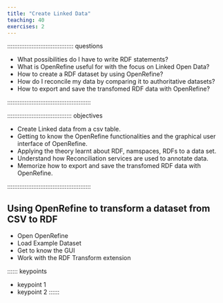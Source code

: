 ```yaml
---
title: "Create Linked Data"
teaching: 40
exercises: 2
---
```


:::::::::::::::::::::::::::::::::::::: questions 

- What possibilities do I have to write RDF statements?
- What is OpenRefine useful for with the focus on Linked Open Data?
- How to create a RDF dataset by using OpenRefine?
- How do I reconcile my data by comparing it to authoritative datasets?
- How to export and save the transfomed RDF data with OpenRefine?

::::::::::::::::::::::::::::::::::::::::::::::::

::::::::::::::::::::::::::::::::::::: objectives

- Create Linked data from a csv table.
- Getting to know the OpenRefine functionalities and the graphical user interface of OpenRefine.
- Applying the theory learnt about RDF, namspaces, RDFs to a data set.
- Understand how Reconciliation services are used to annotate data.
- Memorize how to export and save the transfomed RDF data with OpenRefine.

::::::::::::::::::::::::::::::::::::::::::::::::


## Using OpenRefine to transform a dataset from CSV to RDF


* Open OpenRefine
* Load Example Dataset
* Get to know the GUI
* Work with the RDF Transform extension


:::::: keypoints
 - keypoint 1
 - keypoint 2
::::::